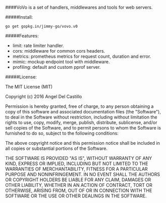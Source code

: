 ####VoVo is a set of handlers, middlewares and tools for web servers.

#####Install:
```
go get gopkg.in/jimmy-go/vovo.v0
```

#####Features:

+ limit: rate limiter handler.
+ cors: middleware for common cors headers.
+ metrics: prometheus metrics for request count, duration and error.
+ mimic: mockup endpoint tool with middleware.
+ profiling: default and custom pprof server.

#####License:

The MIT License (MIT)

Copyright (c) 2016 Angel Del Castillo

Permission is hereby granted, free of charge, to any person obtaining a copy
of this software and associated documentation files (the "Software"), to deal
in the Software without restriction, including without limitation the rights
to use, copy, modify, merge, publish, distribute, sublicense, and/or sell
copies of the Software, and to permit persons to whom the Software is
furnished to do so, subject to the following conditions:

The above copyright notice and this permission notice shall be included in all
copies or substantial portions of the Software.

THE SOFTWARE IS PROVIDED "AS IS", WITHOUT WARRANTY OF ANY KIND, EXPRESS OR
IMPLIED, INCLUDING BUT NOT LIMITED TO THE WARRANTIES OF MERCHANTABILITY,
FITNESS FOR A PARTICULAR PURPOSE AND NONINFRINGEMENT. IN NO EVENT SHALL THE
AUTHORS OR COPYRIGHT HOLDERS BE LIABLE FOR ANY CLAIM, DAMAGES OR OTHER
LIABILITY, WHETHER IN AN ACTION OF CONTRACT, TORT OR OTHERWISE, ARISING FROM,
OUT OF OR IN CONNECTION WITH THE SOFTWARE OR THE USE OR OTHER DEALINGS IN THE
SOFTWARE.
